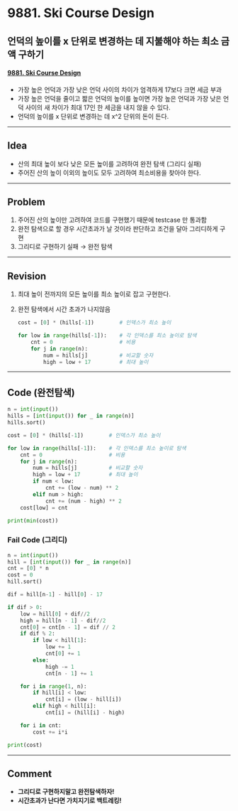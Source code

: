# 9881. Ski Course Design

## 언덕의 높이를 x 단위로 변경하는 데 지불해야 하는 최소 금액 구하기

#### [9881. Ski Course Design](https://www.acmicpc.net/problem/9881)

- 가장 높은 언덕과 가장 낮은 언덕 사이의 차이가 엄격하게 17보다 크면 세금 부과
- 가장 높은 언덕을 줄이고 짧은 언덕의 높이를 높이면 가장 높은 언덕과 가장 낮은 언덕 사이의 새 차이가 최대 17인 한 세금을 내지 않을 수 있다.
- 언덕의 높이를 x 단위로 변경하는 데 x^2 단위의 돈이 든다.

---

## Idea

- 산의 최대 높이 보다 낮은 모든 높이를 고려하여 완전 탐색 (그리디 실패)
- 주어진 산의 높이 이외의 높이도 모두 고려하여 최소비용을 찾아야 한다. 

---

## Problem

1. 주어진  산의 높이만 고려하여 코드를 구현했기 때문에 testcase 만 통과함
2. 완전 탐색으로 할 경우 시간초과가 날 것이라 판단하고 조건을 달아 그리디하게 구현 
3. 그리디로 구현하기 실패 → 완전 탐색


---

## Revision

1. 최대 높이 전까지의 모든 높이를 최소 높이로 잡고 구현한다.

2. 완전 탐색에서 시간 초과가 나지않음

   ```python
   cost = [0] * (hills[-1])        # 인덱스가 최소 높이
   
   for low in range(hills[-1]):    # 각 인덱스를 최소 높이로 탐색
       cnt = 0                     # 비용
       for j in range(n):
           num = hills[j]          # 비교할 숫자
           high = low + 17         # 최대 높이
   ```

---

## Code (완전탐색)

```python
n = int(input())
hills = [int(input()) for _ in range(n)]
hills.sort()

cost = [0] * (hills[-1])        # 인덱스가 최소 높이

for low in range(hills[-1]):    # 각 인덱스를 최소 높이로 탐색
    cnt = 0                     # 비용
    for j in range(n):
        num = hills[j]          # 비교할 숫자
        high = low + 17         # 최대 높이
        if num < low:
            cnt += (low - num) ** 2
        elif num > high:
            cnt += (num - high) ** 2
    cost[low] = cnt

print(min(cost))
```

### Fail Code (그리디)

```python
n = int(input())
hill = [int(input()) for _ in range(n)]
cnt = [0] * n
cost = 0
hill.sort()

dif = hill[n-1] - hill[0] - 17

if dif > 0:
    low = hill[0] + dif//2
    high = hill[n - 1] - dif//2
    cnt[0] = cnt[n - 1] = dif // 2
    if dif % 2:
        if low < hill[1]:
            low += 1
            cnt[0] += 1
        else:
            high -= 1
            cnt[n - 1] += 1

    for i in range(1, n):
        if hill[i] < low:
            cnt[i] = (low - hill[i])
        elif high < hill[i]:
            cnt[i] = (hill[i] - high)

    for i in cnt:
        cost += i*i

print(cost)
```

---

## Comment

- **그리디로 구현하지말고 완전탐색하자!**
- **시간초과가 난다면 가치지기로 백트레킹!**

